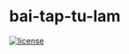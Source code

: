 # bai-tap-tu-lam

[![license](https://img.shields.io/github/license/trungngotdt/bai-tap-tu-lam.svg)](https://github.com/trungngotdt/bai-tap-tu-lam)

